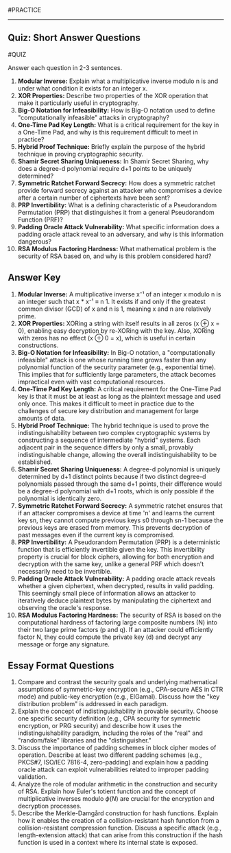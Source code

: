 #PRACTICE  

---

## Quiz: Short Answer Questions
#QUIZ

Answer each question in 2-3 sentences.

1. **Modular Inverse:** Explain what a multiplicative inverse modulo n is and under what condition it exists for an integer x.
2. **XOR Properties:** Describe two properties of the XOR operation that make it particularly useful in cryptography.
3. **Big-O Notation for Infeasibility:** How is Big-O notation used to define "computationally infeasible" attacks in cryptography?
4. **One-Time Pad Key Length:** What is a critical requirement for the key in a One-Time Pad, and why is this requirement difficult to meet in practice?
5. **Hybrid Proof Technique:** Briefly explain the purpose of the hybrid technique in proving cryptographic security.
6. **Shamir Secret Sharing Uniqueness:** In Shamir Secret Sharing, why does a degree-d polynomial require d+1 points to be uniquely determined?
7. **Symmetric Ratchet Forward Secrecy:** How does a symmetric ratchet provide forward secrecy against an attacker who compromises a device after a certain number of ciphertexts have been sent?
8. **PRP Invertibility:** What is a defining characteristic of a Pseudorandom Permutation (PRP) that distinguishes it from a general Pseudorandom Function (PRF)?
9. **Padding Oracle Attack Vulnerability:** What specific information does a padding oracle attack reveal to an adversary, and why is this information dangerous?
10. **RSA Modulus Factoring Hardness:** What mathematical problem is the security of RSA based on, and why is this problem considered hard?

## Answer Key

1. **Modular Inverse:** A multiplicative inverse x⁻¹ of an integer x modulo n is an integer such that x * x⁻¹ ≡ n 1. It exists if and only if the greatest common divisor (GCD) of x and n is 1, meaning x and n are relatively prime.
2. **XOR Properties:** XORing a string with itself results in all zeros (x ⊕ x = 0), enabling easy decryption by re-XORing with the key. Also, XORing with zeros has no effect (x ⊕ 0 = x), which is useful in certain constructions.
3. **Big-O Notation for Infeasibility:** In Big-O notation, a "computationally infeasible" attack is one whose running time grows faster than any polynomial function of the security parameter (e.g., exponential time). This implies that for sufficiently large parameters, the attack becomes impractical even with vast computational resources.
4. **One-Time Pad Key Length:** A critical requirement for the One-Time Pad key is that it must be at least as long as the plaintext message and used only once. This makes it difficult to meet in practice due to the challenges of secure key distribution and management for large amounts of data.
5. **Hybrid Proof Technique:** The hybrid technique is used to prove the indistinguishability between two complex cryptographic systems by constructing a sequence of intermediate "hybrid" systems. Each adjacent pair in the sequence differs by only a small, provably indistinguishable change, allowing the overall indistinguishability to be established.
6. **Shamir Secret Sharing Uniqueness:** A degree-d polynomial is uniquely determined by d+1 distinct points because if two distinct degree-d polynomials passed through the same d+1 points, their difference would be a degree-d polynomial with d+1 roots, which is only possible if the polynomial is identically zero.
7. **Symmetric Ratchet Forward Secrecy:** A symmetric ratchet ensures that if an attacker compromises a device at time 'n' and learns the current key sn, they cannot compute previous keys s0 through sn-1 because the previous keys are erased from memory. This prevents decryption of past messages even if the current key is compromised.
8. **PRP Invertibility:** A Pseudorandom Permutation (PRP) is a deterministic function that is efficiently invertible given the key. This invertibility property is crucial for block ciphers, allowing for both encryption and decryption with the same key, unlike a general PRF which doesn't necessarily need to be invertible.
9. **Padding Oracle Attack Vulnerability:** A padding oracle attack reveals whether a given ciphertext, when decrypted, results in valid padding. This seemingly small piece of information allows an attacker to iteratively deduce plaintext bytes by manipulating the ciphertext and observing the oracle's response.
10. **RSA Modulus Factoring Hardness:** The security of RSA is based on the computational hardness of factoring large composite numbers (N) into their two large prime factors (p and q). If an attacker could efficiently factor N, they could compute the private key (d) and decrypt any message or forge any signature.

## Essay Format Questions

1. Compare and contrast the security goals and underlying mathematical assumptions of symmetric-key encryption (e.g., CPA-secure AES in CTR mode) and public-key encryption (e.g., ElGamal). Discuss how the "key distribution problem" is addressed in each paradigm.
2. Explain the concept of indistinguishability in provable security. Choose one specific security definition (e.g., CPA security for symmetric encryption, or PRG security) and describe how it uses the indistinguishability paradigm, including the roles of the "real" and "random/fake" libraries and the "distinguisher."
3. Discuss the importance of padding schemes in block cipher modes of operation. Describe at least two different padding schemes (e.g., PKCS#7, ISO/IEC 7816-4, zero-padding) and explain how a padding oracle attack can exploit vulnerabilities related to improper padding validation.
4. Analyze the role of modular arithmetic in the construction and security of RSA. Explain how Euler's totient function and the concept of multiplicative inverses modulo $\phi(N)$ are crucial for the encryption and decryption processes.
5. Describe the Merkle-Damgård construction for hash functions. Explain how it enables the creation of a collision-resistant hash function from a collision-resistant compression function. Discuss a specific attack (e.g., length-extension attack) that can arise from this construction if the hash function is used in a context where its internal state is exposed.
